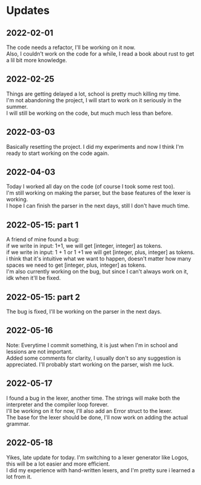 # Updates

## 2022-02-01

The code needs a refactor, I'll be working on it now.  
Also, I couldn't work on the code for a while, I read a book about rust to get a lil bit more knowledge.

## 2022-02-25

Things are getting delayed a lot, school is pretty much killing my time.  
I'm not abandoning the project, I will start to work on it seriously in the summer.  
I will still be working on the code, but much much less than before.

## 2022-03-03

Basically resetting the project. I did my experiments and now I think I'm ready to start working on the code again.

## 2022-04-03

Today I worked all day on the code (of course I took some rest too).  
I'm still working on making the parser, but the base features of the lexer is working.  
I hope I can finish the parser in the next days, still I don't have much time.

## 2022-05-15: part 1

A friend of mine found a bug:  
if we write in input: 1+1, we will get [integer, integer] as tokens.  
if we write in input: 1 + 1 or 1 +1 we will get [integer, plus, integer] as tokens.  
i think that it's intuitive what we want to happen, doesn't matter how many spaces we need to get [integer, plus, integer] as tokens.  
I'm also currently working on the bug, but since I can't always work on it, idk when it'll be fixed.

## 2022-05-15: part 2

The bug is fixed, I'll be working on the parser in the next days.

## 2022-05-16

Note: Everytime I commit something, it is just when I'm in school and lessions are not important.  
Added some comments for clarity, I usually don't so any suggestion is appreciated.
I'll probably start working on the parser, wish me luck.

## 2022-05-17

I found a bug in the lexer, another time. The strings will make both the interpreter and the compiler loop forever.  
I'll be working on it for now, I'll also add an Error struct to the lexer.  
The base for the lexer should be done, I'll now work on adding the actual grammar.

## 2022-05-18

Yikes, late update for today.
I'm switching to a lexer generator like Logos, this will be a lot easier and more efficient.  
I did my experience with hand-written lexers, and I'm pretty sure i learned a lot from it.
